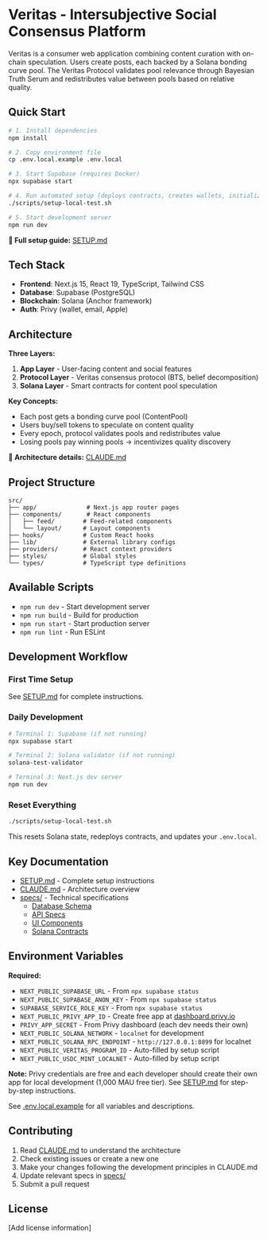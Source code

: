 # Veritas - Intersubjective Social Consensus Platform

Veritas is a consumer web application combining content curation with on-chain speculation. Users create posts, each backed by a Solana bonding curve pool. The Veritas Protocol validates pool relevance through Bayesian Truth Serum and redistributes value between pools based on relative quality.

## Quick Start

```bash
# 1. Install dependencies
npm install

# 2. Copy environment file
cp .env.local.example .env.local

# 3. Start Supabase (requires Docker)
npx supabase start

# 4. Run automated setup (deploys contracts, creates wallets, initializes protocol)
./scripts/setup-local-test.sh

# 5. Start development server
npm run dev
```

**📖 Full setup guide:** [SETUP.md](./SETUP.md)

## Tech Stack

- **Frontend**: Next.js 15, React 19, TypeScript, Tailwind CSS
- **Database**: Supabase (PostgreSQL)
- **Blockchain**: Solana (Anchor framework)
- **Auth**: Privy (wallet, email, Apple)

## Architecture

**Three Layers:**
1. **App Layer** - User-facing content and social features
2. **Protocol Layer** - Veritas consensus protocol (BTS, belief decomposition)
3. **Solana Layer** - Smart contracts for content pool speculation

**Key Concepts:**
- Each post gets a bonding curve pool (ContentPool)
- Users buy/sell tokens to speculate on content quality
- Every epoch, protocol validates pools and redistributes value
- Losing pools pay winning pools → incentivizes quality discovery

**📖 Architecture details:** [CLAUDE.md](./CLAUDE.md)

## Project Structure

```
src/
├── app/              # Next.js app router pages
├── components/       # React components
│   ├── feed/        # Feed-related components
│   └── layout/      # Layout components
├── hooks/           # Custom React hooks
├── lib/             # External library configs
├── providers/       # React context providers
├── styles/          # Global styles
└── types/           # TypeScript type definitions
```

## Available Scripts

- `npm run dev` - Start development server
- `npm run build` - Build for production
- `npm run start` - Start production server
- `npm run lint` - Run ESLint

## Development Workflow

### First Time Setup
See [SETUP.md](./SETUP.md) for complete instructions.

### Daily Development
```bash
# Terminal 1: Supabase (if not running)
npx supabase start

# Terminal 2: Solana validator (if not running)
solana-test-validator

# Terminal 3: Next.js dev server
npm run dev
```

### Reset Everything
```bash
./scripts/setup-local-test.sh
```

This resets Solana state, redeploys contracts, and updates your `.env.local`.

## Key Documentation

- [SETUP.md](./SETUP.md) - Complete setup instructions
- [CLAUDE.md](./CLAUDE.md) - Architecture overview
- [specs/](./specs/) - Technical specifications
  - [Database Schema](./specs/data-structures/)
  - [API Specs](./specs/api/)
  - [UI Components](./specs/ui/)
  - [Solana Contracts](./specs/solana-specs/)

## Environment Variables

**Required:**
- `NEXT_PUBLIC_SUPABASE_URL` - From `npx supabase status`
- `NEXT_PUBLIC_SUPABASE_ANON_KEY` - From `npx supabase status`
- `SUPABASE_SERVICE_ROLE_KEY` - From `npx supabase status`
- `NEXT_PUBLIC_PRIVY_APP_ID` - Create free app at [dashboard.privy.io](https://dashboard.privy.io)
- `PRIVY_APP_SECRET` - From Privy dashboard (each dev needs their own)
- `NEXT_PUBLIC_SOLANA_NETWORK` - `localnet` for development
- `NEXT_PUBLIC_SOLANA_RPC_ENDPOINT` - `http://127.0.0.1:8899` for localnet
- `NEXT_PUBLIC_VERITAS_PROGRAM_ID` - Auto-filled by setup script
- `NEXT_PUBLIC_USDC_MINT_LOCALNET` - Auto-filled by setup script

**Note:** Privy credentials are free and each developer should create their own app for local development (1,000 MAU free tier). See [SETUP.md](./SETUP.md#get-privy-credentials) for step-by-step instructions.

See [.env.local.example](./.env.local.example) for all variables and descriptions.

## Contributing

1. Read [CLAUDE.md](./CLAUDE.md) to understand the architecture
2. Check existing issues or create a new one
3. Make your changes following the development principles in CLAUDE.md
4. Update relevant specs in [specs/](./specs/)
5. Submit a pull request

## License

[Add license information]
